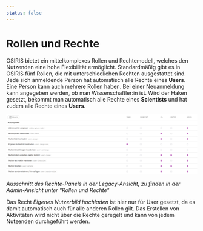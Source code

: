 ```yaml
---
status: false
---
```


# Rollen und Rechte

OSIRIS bietet ein mittelkomplexes Rollen und Rechtemodell, welches den Nutzenden eine hohe Flexibilität ermöglicht. Standardmäßig gibt es in OSIRIS fünf Rollen, die mit unterschiedlichen Rechten ausgestattet sind. Jede sich anmeldende Person hat automatisch alle Rechte eines **Users**. Eine Person kann auch mehrere Rollen haben. Bei einer Neuanmeldung kann angegeben werden, ob man Wissenschaftler:in ist. Wird der Haken gesetzt, bekommt man automatisch alle Rechte eines **Scientists** und hat zudem alle Rechte eines **Users**.

![Rights Panel](screenshots/rights_panel.png)

*Ausschnitt des Rechte-Panels in der Legacy-Ansicht, zu finden in der Admin-Ansicht unter "Rollen und Rechte"*

Das Recht *Eigenes Nutzerbild hochladen* ist hier nur für User gesetzt, da es damit automatisch auch für alle anderen Rollen gilt.
Das Erstellen von Aktivitäten wird nicht über die Rechte geregelt und kann von jedem Nutzenden durchgeführt werden. 


